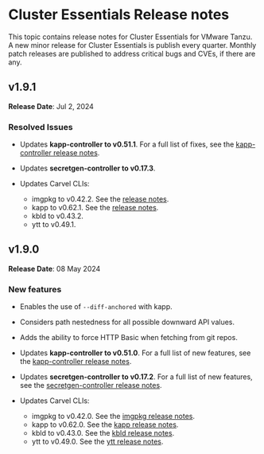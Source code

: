 # Cluster Essentials Release notes

This topic contains release notes for Cluster Essentials for VMware Tanzu. A new minor release for Cluster Essentials is publish every quarter. Monthly patch releases are published to address critical bugs and CVEs, if there are any.

## <a id='1-9-1'></a> v1.9.1

**Release Date**: Jul 2, 2024

### <a id='1-9-1-resolved-issues'></a> Resolved Issues

- Updates **kapp-controller to v0.51.1**. For a full list of fixes, see the
  [kapp-controller release notes](https://github.com/carvel-dev/kapp-controller/releases/tag/v0.51.1).

- Updates **secretgen-controller to v0.17.3**.

- Updates Carvel CLIs:
  - imgpkg to v0.42.2. See the [release notes](https://github.com/carvel-dev/imgpkg/releases/tag/v0.42.2).
  - kapp to v0.62.1. See the [release notes](https://github.com/carvel-dev/kapp/releases/tag/v0.62.1).
  - kbld to v0.43.2.
  - ytt to v0.49.1.

## <a id='1-9'></a> v1.9.0

**Release Date**: 08 May 2024

### <a id='1-9-new-features'></a> New features

- Enables the use of `--diff-anchored` with kapp.

- Considers path nestedness for all possible downward API values.

- Adds the ability to force HTTP Basic when fetching from git repos.

- Updates **kapp-controller to v0.51.0**. For a full list of new features, see the
  [kapp-controller release notes](https://github.com/carvel-dev/kapp-controller/releases/tag/v0.51.0).

- Updates **secretgen-controller to v0.17.2**. For a full list of new features, see the
  [secretgen-controller release notes](https://github.com/carvel-dev/secretgen-controller/releases/tag/v0.17.2).

- Updates Carvel CLIs:
    - imgpkg to v0.42.0. See the [imgpkg release notes](https://github.com/carvel-dev/imgpkg/releases/tag/v0.42.0).
    - kapp to v0.62.0. See the [kapp release notes](https://github.com/carvel-dev/kapp/releases/tag/v0.62.0).
    - kbld to v0.43.0. See the [kbld release notes](https://github.com/carvel-dev/kbld/releases/tag/v0.43.0).
    - ytt to v0.49.0. See the [ytt release notes](https://github.com/carvel-dev/ytt/releases/tag/v0.49.0).
